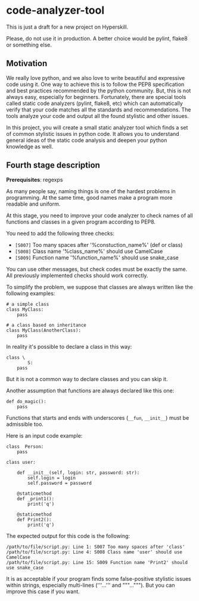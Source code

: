 # code-analyzer-tool
This is just a draft for a new project on Hyperskill.

Please, do not use it in production. A better choice would be pylint, flake8 or something else.

## Motivation

We really love python, and we also love to write beautiful and expressive code using it. 
One way to achieve this is to follow the PEP8 specification and best practices recommended by the python community. 
But, this is not always easy, especially for beginners. 
Fortunately, there are special tools called static code analyzers (pylint, flake8, etc) which can automatically verify 
that your code matches all the standards and recommendations. 
The tools analyze your code and output all the found stylistic and other issues.

In this project, you will create a small static analyzer tool which finds a set of common stylistic issues in python code. 
It allows you to understand general ideas of the static code analysis and deepen your python knowledge as well.

## Fourth stage description

**Prerequisites**: regexps

As many people say, naming things is one of the hardest problems in programming.
At the same time, good names make a program more readable and uniform.

At this stage, you need to improve your code analyzer to check 
names of all functions and classes in a given program according to PEP8.

You need to add the following three checks:
- `[S007]` Too many spaces after '%constuction_name%' (def or class)
- `[S008]` Class name '%class_name%' should use CamelCase
- `[S009]` Function name '%function_name%' should use snake_case

You can use other messages, but check codes must be exactly the same.
All previously implemented checks should work correctly.

To simplify the problem, we suppose that classes are always written like the following examples:

```
# a simple class
class MyClass:
    pass
    
# a class based on inheritance
class MyClass(AnotherClass):
    pass
```

In reality it's possible to declare a class in this way:

```
class \
        S:
    pass
```

But it is not a common way to declare classes and you can skip it.

Another assumption that functions are always declared like this one:

```
def do_magic():
    pass
```

Functions that starts and ends with underscores (`__fun`, `__init__`) must be admissible too.

Here is an input code example:

```
class  Person:
    pass

class user:

    def __init__(self, login: str, password: str):
        self.login = login
        self.password = password

    @staticmethod
    def _print1():
        print('q')

    @staticmethod
    def Print2():
        print('q')
```

The expected output for this code is the following:
```
/path/to/file/script.py: Line 1: S007 Too many spaces after 'class'
/path/to/file/script.py: Line 4: S008 Class name 'user' should use CamelCase
/path/to/file/script.py: Line 15: S009 Function name 'Print2' should use snake_case
```

It is as acceptable if your program finds some false-positive stylistic issues 
within strings, especially multi-lines ('''...''' and """..."""). 
But you can improve this case if you want.
